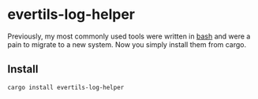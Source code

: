 # evertils-log-helper

Previously, my most commonly used tools were written in [bash](https://gist.github.com/aapis/ebf36e040ea4f787c109931f9978d0ef) and were a pain to migrate to a new system.  Now you simply install them from cargo.

## Install

`cargo install evertils-log-helper`